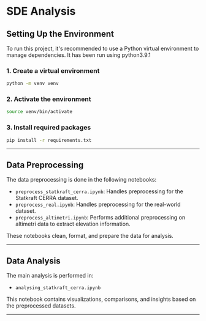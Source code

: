 # SDE Analysis

## Setting Up the Environment

To run this project, it's recommended to use a Python virtual environment to manage dependencies.
It has been run using python3.9.1

### 1. Create a virtual environment

```bash
python -m venv venv
```

### 2. Activate the environment

```bash
source venv/bin/activate
```

### 3. Install required packages

```bash
pip install -r requirements.txt
```

---

## Data Preprocessing

The data preprocessing is done in the following notebooks:

- `preprocess_statkraft_cerra.ipynb`: Handles preprocessing for the Statkraft CERRA dataset.
- `preprocess_real.ipynb`: Handles preprocessing for the real-world dataset.
- `preprocess_altimetri.ipynb`: Performs additional preprocessing on altimetri data to extract elevation information.

These notebooks clean, format, and prepare the data for analysis.


---

## Data Analysis

The main analysis is performed in:

- `analysing_statkraft_cerra.ipynb`

This notebook contains visualizations, comparisons, and insights based on the preprocessed datasets.

---



